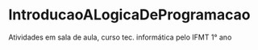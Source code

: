 # IntroducaoALogicaDeProgramacao
Atividades em sala de aula, curso tec. informática pelo IFMT 1° ano
